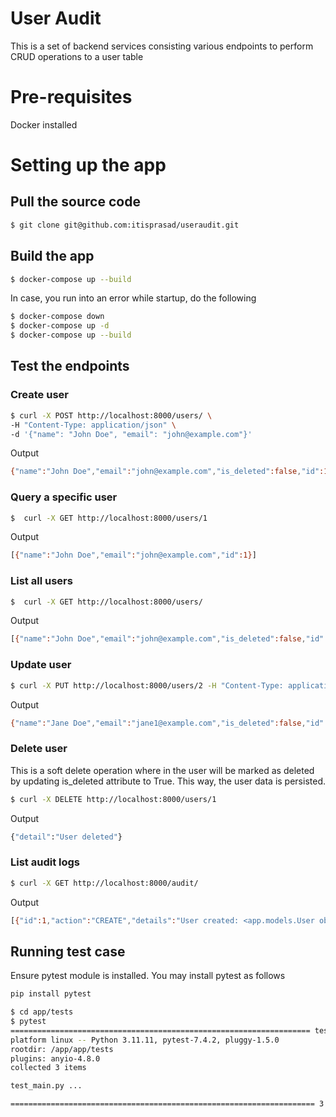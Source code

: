 # User Audit
This is a set of backend services consisting various endpoints to perform CRUD operations to a user table

# Pre-requisites
Docker installed


# Setting up the app
## Pull the source code
```bash
$ git clone git@github.com:itisprasad/useraudit.git
```

## Build the app
```bash
$ docker-compose up --build
```    

In case, you run into an error while startup, do the following
```bash
$ docker-compose down
$ docker-compose up -d
$ docker-compose up --build
```    

## Test the endpoints
### Create user
```bash
$ curl -X POST http://localhost:8000/users/ \
-H "Content-Type: application/json" \
-d '{"name": "John Doe", "email": "john@example.com"}'
``` 

Output
```bash
{"name":"John Doe","email":"john@example.com","is_deleted":false,"id":1}i
``` 

### Query a specific user
```bash
$  curl -X GET http://localhost:8000/users/1
```

Output
```bash
[{"name":"John Doe","email":"john@example.com","id":1}]
```


### List all users
```bash
$  curl -X GET http://localhost:8000/users/
``` 

Output
```bash
[{"name":"John Doe","email":"john@example.com","is_deleted":false,"id":1},{"name":"Jane Doe","email":"jane@example.com","is_deleted":false,"id":2}]i
``` 

### Update user
```bash
$ curl -X PUT http://localhost:8000/users/2 -H "Content-Type: application/json" -d '{"name": "Jane Doe", "email": "jane1@example.com"}'
``` 

Output
```bash
{"name":"Jane Doe","email":"jane1@example.com","is_deleted":false,"id":2}
``` 

### Delete user
This is a soft delete operation where in the user will be marked as deleted by updating is_deleted attribute to True.  This way, the user data is persisted.
```bash
$ curl -X DELETE http://localhost:8000/users/1
``` 

Output
```bash
{"detail":"User deleted"}
``` 

### List audit logs
```bash
$ curl -X GET http://localhost:8000/audit/
``` 

Output
```bash
[{"id":1,"action":"CREATE","details":"User created: <app.models.User object at 0x7f9fbb1346d0>","timestamp":"2025-01-15T01:46:35.817502"},{"id":2,"action":"CREATE","details":"User created: <app.models.User object at 0x7f9fbb174b50>","timestamp":"2025-01-15T01:52:13.623000"},{"id":3,"action":"UPDATE","details":"User updated: <app.models.User object at 0x7f9fba905050>","timestamp":"2025-01-15T01:54:16.762529"},{"id":4,"action":"UPDATE","details":"User updated: <app.models.User object at 0x7f9fba906d10>","timestamp":"2025-01-15T01:54:51.029560"},{"id":5,"action":"DELETE","details":"User deleted: <app.models.User object at 0x7f9fba9068d0>","timestamp":"2025-01-15T01:56:21.506760"}]
``` 

## Running test case
Ensure pytest module is installed.
You may install pytest as follows

```bash
pip install pytest
``` 

```bash
$ cd app/tests
$ pytest
=================================================================== test session starts ====================================================================
platform linux -- Python 3.11.11, pytest-7.4.2, pluggy-1.5.0
rootdir: /app/app/tests
plugins: anyio-4.8.0
collected 3 items

test_main.py ...                                                                                                                                     [100%]

==================================================================== 3 passed in 0.86s =====================================================================
```
